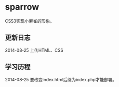 sparrow
=======
CSS3实现小麻雀的形象。

## 更新日志
2014-08-25 上传HTML、CSS

## 学习历程
2014-08-25 要改变index.html后缀为index.php才能部署。
